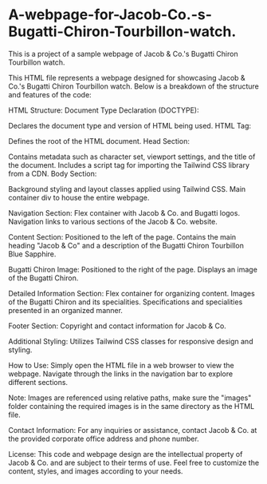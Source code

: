 # A-webpage-for-Jacob-Co.-s-Bugatti-Chiron-Tourbillon-watch.
This is a project of a sample  webpage of Jacob &amp; Co.'s Bugatti Chiron Tourbillon watch.

This HTML file represents a webpage designed for showcasing Jacob & Co.'s Bugatti Chiron Tourbillon watch. Below is a breakdown of the structure and features of the code:

HTML Structure:
Document Type Declaration (DOCTYPE):

Declares the document type and version of HTML being used.
HTML Tag:

Defines the root of the HTML document.
Head Section:

Contains metadata such as character set, viewport settings, and the title of the document.
Includes a script tag for importing the Tailwind CSS library from a CDN.
Body Section:

Background styling and layout classes applied using Tailwind CSS.
Main container div to house the entire webpage.

Navigation Section:
Flex container with Jacob & Co. and Bugatti logos.
Navigation links to various sections of the Jacob & Co. website.

Content Section:
Positioned to the left of the page.
Contains the main heading "Jacob & Co" and a description of the Bugatti Chiron Tourbillon Blue Sapphire.

Bugatti Chiron Image:
Positioned to the right of the page.
Displays an image of the Bugatti Chiron.

Detailed Information Section:
Flex container for organizing content.
Images of the Bugatti Chiron and its specialities.
Specifications and specialities presented in an organized manner.

Footer Section:
Copyright and contact information for Jacob & Co.

Additional Styling:
Utilizes Tailwind CSS classes for responsive design and styling.

How to Use:
Simply open the HTML file in a web browser to view the webpage.
Navigate through the links in the navigation bar to explore different sections.

Note:
Images are referenced using relative paths, make sure the "images" folder containing the required images is in the same directory as the HTML file.

Contact Information:
For any inquiries or assistance, contact Jacob & Co. at the provided corporate office address and phone number.

License:
This code and webpage design are the intellectual property of Jacob & Co. and are subject to their terms of use.
Feel free to customize the content, styles, and images according to your needs.
